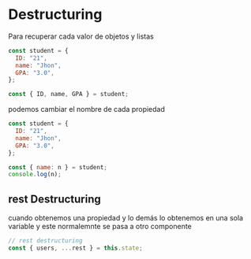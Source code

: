# Destructuring

Para recuperar cada valor de objetos y listas

```jsx
const student = {
  ID: "21",
  name: "Jhon",
  GPA: "3.0",
};

const { ID, name, GPA } = student;
```

podemos cambiar el nombre de cada propiedad

```jsx
const student = {
  ID: "21",
  name: "Jhon",
  GPA: "3.0",
};

const { name: n } = student;
console.log(n);
```

## rest Destructuring

cuando obtenemos una propiedad y lo demás lo obtenemos en una sola variable y este normalemnte se pasa a otro componente

```jsx
// rest destructuring
const { users, ...rest } = this.state;
```
